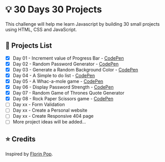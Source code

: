 # 💡 30 Days 30 Projects
This challenge will help me learn Javascript by building 30 small projects using HTML, CSS and JavaScript.

## 📃 Projects List

* [x] Day 01 - Increment value of Progress Bar - [CodePen](https://codepen.io/rkhalife/pen/oNwYZeb)
* [x] Day 02 - Random Password Generator - [CodePen](https://codepen.io/rkhalife/pen/dyRNppy)
* [x] Day 03 - Generate a Random Background Color - [CodePen](https://codepen.io/rkhalife/pen/jOwyovo)
* [x] Day 04 - A Simple to do list - [CodePen](https://codepen.io/rkhalife/pen/bGRqxgw)
* [x] Day 05 - A Whac-a-mole game - [CodePen](https://codepen.io/rkhalife/pen/dyRWjdJ)
* [x] Day 06 - Display Password Strength - [CodePen](https://codepen.io/rkhalife/pen/ZEyyQgx)
* [x] Day 07 - Random Game of Thrones Quote Generator
* [x] Day 08 - Rock Paper Scissors game - [CodePen](https://codepen.io/rkhalife/pen/ZEyvYWN)
* [ ] Day xx - Form Validation
* [ ] Day xx - Create a Personal website
* [ ] Day xx - Create Responsive 404 page
* [ ] More project ideas will be added...

## ⭐ Credits

Inspired by [Florin Pop](https://www.florin-pop.com/blog/built-100-projects-in-100-days/).
